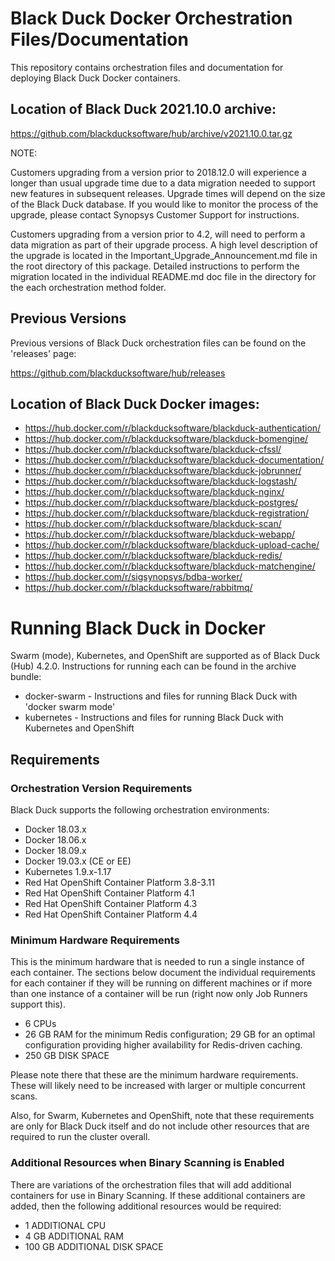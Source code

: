 # Black Duck Docker Orchestration Files/Documentation

This repository contains orchestration files and documentation for deploying Black Duck Docker containers. 

## Location of Black Duck 2021.10.0 archive:

https://github.com/blackducksoftware/hub/archive/v2021.10.0.tar.gz

NOTE:

Customers upgrading from a version prior to 2018.12.0 will experience a longer than usual upgrade time due to a data migration needed to support new features in subsequent releases. Upgrade times will depend on the size of the Black Duck database. If you would like to monitor the process of the upgrade, please contact Synopsys Customer Support for instructions.
 
Customers upgrading from a version prior to 4.2, will need to perform a data migration as part of their upgrade process.  A high level description of the upgrade is located in the Important_Upgrade_Announcement.md file in the root directory of this package.  Detailed instructions to perform the migration located in the individual README.md doc file in the directory for the each orchestration method folder.

## Previous Versions

Previous versions of Black Duck orchestration files can be found on the 'releases' page:

https://github.com/blackducksoftware/hub/releases

## Location of Black Duck Docker images:

* https://hub.docker.com/r/blackducksoftware/blackduck-authentication/
* https://hub.docker.com/r/blackducksoftware/blackduck-bomengine/
* https://hub.docker.com/r/blackducksoftware/blackduck-cfssl/ 
* https://hub.docker.com/r/blackducksoftware/blackduck-documentation/
* https://hub.docker.com/r/blackducksoftware/blackduck-jobrunner/
* https://hub.docker.com/r/blackducksoftware/blackduck-logstash/
* https://hub.docker.com/r/blackducksoftware/blackduck-nginx/
* https://hub.docker.com/r/blackducksoftware/blackduck-postgres/
* https://hub.docker.com/r/blackducksoftware/blackduck-registration/
* https://hub.docker.com/r/blackducksoftware/blackduck-scan/
* https://hub.docker.com/r/blackducksoftware/blackduck-webapp/
* https://hub.docker.com/r/blackducksoftware/blackduck-upload-cache/
* https://hub.docker.com/r/blackducksoftware/blackduck-redis/
* https://hub.docker.com/r/blackducksoftware/blackduck-matchengine/
* https://hub.docker.com/r/sigsynopsys/bdba-worker/
* https://hub.docker.com/r/blackducksoftware/rabbitmq/

# Running Black Duck in Docker

Swarm (mode), Kubernetes, and OpenShift are supported as of Black Duck (Hub) 4.2.0. Instructions for running each can be found in the archive bundle:

* docker-swarm - Instructions and files for running Black Duck with 'docker swarm mode'
* kubernetes - Instructions and files for running Black Duck with Kubernetes and OpenShift

## Requirements

### Orchestration Version Requirements

Black Duck supports the following orchestration environments:

* Docker 18.03.x
* Docker 18.06.x
* Docker 18.09.x
* Docker 19.03.x (CE or EE)
* Kubernetes 1.9.x-1.17
* Red Hat OpenShift Container Platform 3.8-3.11
* Red Hat OpenShift Container Platform 4.1
* Red Hat OpenShift Container Platform 4.3
* Red Hat OpenShift Container Platform 4.4

### Minimum Hardware Requirements

This is the minimum hardware that is needed to run a single instance of each container. The sections below document the individual requirements for each container if they will be running on different machines or if more than one instance of a container will be run (right now only Job Runners support this).

* 6 CPUs
* 26 GB RAM for the minimum Redis configuration; 29 GB for an optimal configuration providing higher availability for Redis-driven caching.
* 250 GB DISK SPACE

Please note there that these are the minimum hardware requirements. These will likely need to be increased with larger or multiple concurrent scans.

Also, for Swarm, Kubernetes and OpenShift, note that these requirements are only for Black Duck itself and do not include other resources that are required to run the cluster overall.

### Additional Resources when Binary Scanning is Enabled

There are variations of the orchestration files that will add additional containers for use in Binary Scanning. If these additional containers
are added, then the following additional resources would be required:

* 1 ADDITIONAL CPU
* 4 GB ADDITIONAL RAM
* 100 GB ADDITIONAL DISK SPACE

